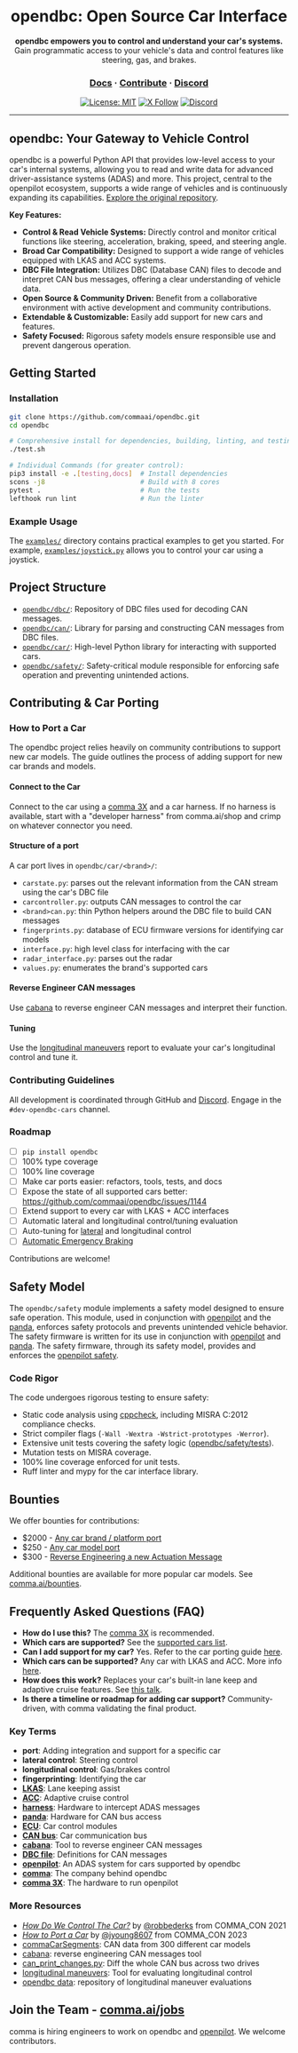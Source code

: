 <div align="center" style="text-align: center;">

<h1>opendbc: Open Source Car Interface</h1>
<p>
  <b>opendbc empowers you to control and understand your car's systems.</b>
  <br>
  Gain programmatic access to your vehicle's data and control features like steering, gas, and brakes.
</p>

<h3>
  <a href="https://docs.comma.ai">Docs</a>
  <span> · </span>
  <a href="https://github.com/commaai/openpilot/blob/master/docs/CONTRIBUTING.md">Contribute</a>
  <span> · </span>
  <a href="https://discord.comma.ai">Discord</a>
</h3>

[![License: MIT](https://img.shields.io/badge/License-MIT-yellow.svg)](LICENSE)
[![X Follow](https://img.shields.io/twitter/follow/comma_ai)](https://x.com/comma_ai)
[![Discord](https://img.shields.io/discord/469524606043160576)](https://discord.comma.ai)

</div>

---

## **opendbc: Your Gateway to Vehicle Control**

opendbc is a powerful Python API that provides low-level access to your car's internal systems, allowing you to read and write data for advanced driver-assistance systems (ADAS) and more.  This project, central to the openpilot ecosystem, supports a wide range of vehicles and is continuously expanding its capabilities.  [Explore the original repository](https://github.com/commaai/opendbc).

**Key Features:**

*   **Control & Read Vehicle Systems:**  Directly control and monitor critical functions like steering, acceleration, braking, speed, and steering angle.
*   **Broad Car Compatibility:** Designed to support a wide range of vehicles equipped with LKAS and ACC systems.
*   **DBC File Integration:** Utilizes DBC (Database CAN) files to decode and interpret CAN bus messages, offering a clear understanding of vehicle data.
*   **Open Source & Community Driven:** Benefit from a collaborative environment with active development and community contributions.
*   **Extendable & Customizable:**  Easily add support for new cars and features.
*   **Safety Focused:** Rigorous safety models ensure responsible use and prevent dangerous operation.

## **Getting Started**

### Installation

```bash
git clone https://github.com/commaai/opendbc.git
cd opendbc

# Comprehensive install for dependencies, building, linting, and testing:
./test.sh

# Individual Commands (for greater control):
pip3 install -e .[testing,docs]  # Install dependencies
scons -j8                        # Build with 8 cores
pytest .                         # Run the tests
lefthook run lint                # Run the linter
```

### Example Usage

The [`examples/`](examples/) directory contains practical examples to get you started.  For example, [`examples/joystick.py`](examples/joystick.py) allows you to control your car using a joystick.

## **Project Structure**

*   [`opendbc/dbc/`](opendbc/dbc/): Repository of DBC files used for decoding CAN messages.
*   [`opendbc/can/`](opendbc/can/): Library for parsing and constructing CAN messages from DBC files.
*   [`opendbc/car/`](opendbc/car/): High-level Python library for interacting with supported cars.
*   [`opendbc/safety/`](opendbc/safety/): Safety-critical module responsible for enforcing safe operation and preventing unintended actions.

## **Contributing & Car Porting**

### How to Port a Car

The opendbc project relies heavily on community contributions to support new car models. The guide outlines the process of adding support for new car brands and models.

#### **Connect to the Car**

Connect to the car using a [comma 3X](https://comma.ai/shop/comma-3x) and a car harness.
If no harness is available, start with a "developer harness" from comma.ai/shop and crimp on whatever connector you need.

#### **Structure of a port**

A car port lives in `opendbc/car/<brand>/`:
*   `carstate.py`: parses out the relevant information from the CAN stream using the car's DBC file
*   `carcontroller.py`: outputs CAN messages to control the car
*   `<brand>can.py`: thin Python helpers around the DBC file to build CAN messages
*   `fingerprints.py`: database of ECU firmware versions for identifying car models
*   `interface.py`: high level class for interfacing with the car
*   `radar_interface.py`: parses out the radar
*   `values.py`: enumerates the brand's supported cars

#### **Reverse Engineer CAN messages**

Use [cabana](https://github.com/commaai/openpilot/tree/master/tools/cabana) to reverse engineer CAN messages and interpret their function.

#### **Tuning**

Use the [longitudinal maneuvers](https://github.com/commaai/openpilot/tree/master/tools/longitudinal_maneuvers) report to evaluate your car's longitudinal control and tune it.

### Contributing Guidelines

All development is coordinated through GitHub and [Discord](https://discord.comma.ai). Engage in the `#dev-opendbc-cars` channel.

### Roadmap

*   [ ] `pip install opendbc`
*   [ ] 100% type coverage
*   [ ] 100% line coverage
*   [ ] Make car ports easier: refactors, tools, tests, and docs
*   [ ] Expose the state of all supported cars better: https://github.com/commaai/opendbc/issues/1144
*   [ ] Extend support to every car with LKAS + ACC interfaces
*   [ ] Automatic lateral and longitudinal control/tuning evaluation
*   [ ] Auto-tuning for [lateral](https://blog.comma.ai/090release/#torqued-an-auto-tuner-for-lateral-control) and longitudinal control
*   [ ] [Automatic Emergency Braking](https://en.wikipedia.org/wiki/Automated_emergency_braking_system)

Contributions are welcome!

## **Safety Model**

The `opendbc/safety` module implements a safety model designed to ensure safe operation. This module, used in conjunction with [openpilot](https://github.com/commaai/openpilot) and the [panda](https://comma.ai/shop/panda), enforces safety protocols and prevents unintended vehicle behavior. The safety firmware is written for its use in conjunction with [openpilot](https://github.com/commaai/openpilot) and [panda](https://comma.ai/panda). The safety firmware, through its safety model, provides and enforces the [openpilot safety](https://github.com/commaai/openpilot/blob/master/docs/SAFETY.md).

### Code Rigor

The code undergoes rigorous testing to ensure safety:

*   Static code analysis using [cppcheck](https://github.com/danmar/cppcheck/), including MISRA C:2012 compliance checks.
*   Strict compiler flags (`-Wall -Wextra -Wstrict-prototypes -Werror`).
*   Extensive unit tests covering the safety logic ([opendbc/safety/tests](opendbc/safety/tests)).
*   Mutation tests on MISRA coverage.
*   100% line coverage enforced for unit tests.
*   Ruff linter and mypy for the car interface library.

## **Bounties**

We offer bounties for contributions:

*   $2000 - [Any car brand / platform port](https://github.com/orgs/commaai/projects/26/views/1?pane=issue&itemId=47913774)
*   $250 - [Any car model port](https://github.com/orgs/commaai/projects/26/views/1?pane=issue&itemId=47913790)
*   $300 - [Reverse Engineering a new Actuation Message](https://github.com/orgs/commaai/projects/26/views/1?pane=issue&itemId=73445563)

Additional bounties are available for more popular car models. See [comma.ai/bounties](comma.ai/bounties).

## **Frequently Asked Questions (FAQ)**

*   **How do I use this?** The [comma 3X](https://comma.ai/shop/comma-3x) is recommended.
*   **Which cars are supported?** See the [supported cars list](docs/CARS.md).
*   **Can I add support for my car?** Yes. Refer to the car porting guide [here](https://github.com/commaai/opendbc/blob/docs/README.md#how-to-port-a-car).
*   **Which cars can be supported?** Any car with LKAS and ACC. More info [here](https://github.com/commaai/openpilot/blob/master/docs/CARS.md#dont-see-your-car-here).
*   **How does this work?** Replaces your car's built-in lane keep and adaptive cruise features. See [this talk](https://www.youtube.com/watch?v=FL8CxUSfipM).
*   **Is there a timeline or roadmap for adding car support?** Community-driven, with comma validating the final product.

### **Key Terms**

*   **port**: Adding integration and support for a specific car
*   **lateral control**: Steering control
*   **longitudinal control**: Gas/brakes control
*   **fingerprinting**: Identifying the car
*   **[LKAS](https://en.wikipedia.org/wiki/Lane_departure_warning_system)**: Lane keeping assist
*   **[ACC](https://en.wikipedia.org/wiki/Adaptive_cruise_control)**: Adaptive cruise control
*   **[harness](https://comma.ai/shop/car-harness)**: Hardware to intercept ADAS messages
*   **[panda](https://github.com/commaai/panda)**: Hardware for CAN bus access
*   **[ECU](https://en.wikipedia.org/wiki/Electronic_control_unit)**: Car control modules
*   **[CAN bus](https://en.wikipedia.org/wiki/CAN_bus)**: Car communication bus
*   **[cabana](https://github.com/commaai/openpilot/tree/master/tools/cabana#readme)**: Tool to reverse engineer CAN messages
*   **[DBC file](https://en.wikipedia.org/wiki/CAN_bus#DBC)**: Definitions for CAN messages
*   **[openpilot](https://github.com/commaai/openpilot)**: An ADAS system for cars supported by opendbc
*   **[comma](https://github.com/commaai)**: The company behind opendbc
*   **[comma 3X](https://comma.ai/shop/comma-3x)**: The hardware to run openpilot

### **More Resources**

*   [*How Do We Control The Car?*](https://www.youtube.com/watch?v=nNU6ipme878&pp=ygUoY29tbWEgY29uIDIwMjEgaG93IGRvIHdlIGNvbnRyb2wgdGhlIGNhcg%3D%3D) by [@robbederks](https://github.com/robbederks) from COMMA_CON 2021
*   [*How to Port a Car*](https://www.youtube.com/watch?v=XxPS5TpTUnI&t=142s&pp=ygUPamFzb24gY29tbWEgY29u) by [@jyoung8607](https://github.com/jyoung8607) from COMMA_CON 2023
*   [commaCarSegments](https://huggingface.co/datasets/commaai/commaCarSegments): CAN data from 300 different car models
*   [cabana](https://github.com/commaai/openpilot/tree/master/tools/cabana#readme): reverse engineering CAN messages tool
*   [can_print_changes.py](https://github.com/commaai/openpilot/blob/master/selfdrive/debug/can_print_changes.py): Diff the whole CAN bus across two drives
*   [longitudinal maneuvers](https://github.com/commaai/openpilot/tree/master/tools/longitudinal_maneuvers): Tool for evaluating longitudinal control
*   [opendbc data](https://commaai.github.io/opendbc-data/): repository of longitudinal maneuver evaluations

## **Join the Team - [comma.ai/jobs](https://comma.ai/jobs)**

comma is hiring engineers to work on opendbc and [openpilot](https://github.com/commaai/openpilot). We welcome contributors.